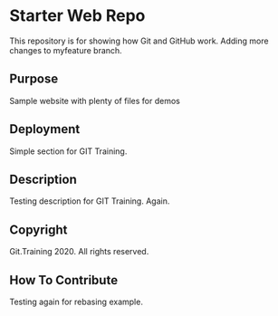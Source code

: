 # Starter Web Repo

This repository is for showing how Git and GitHub work. Adding more changes to myfeature branch.

## Purpose

Sample website with plenty of files for demos

## Deployment

Simple section for GIT Training.

## Description

Testing description for GIT Training. Again.

## Copyright

Git.Training 2020. All rights reserved.

## How To Contribute

Testing again for rebasing example.